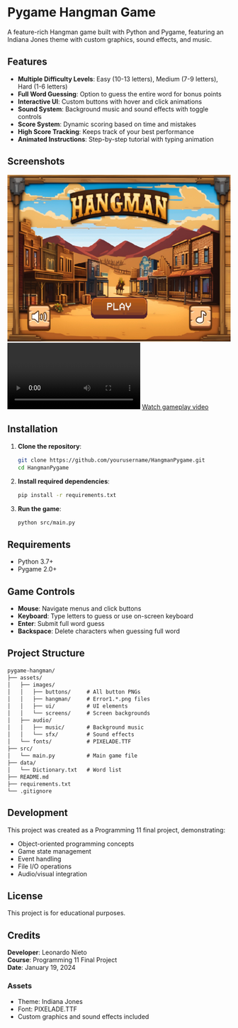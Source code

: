 # Pygame Hangman Game

A feature-rich Hangman game built with Python and Pygame, featuring an Indiana Jones theme with custom graphics, sound effects, and music.

## Features

- **Multiple Difficulty Levels**: Easy (10-13 letters), Medium (7-9 letters), Hard (1-6 letters)
- **Full Word Guessing**: Option to guess the entire word for bonus points
- **Interactive UI**: Custom buttons with hover and click animations
- **Sound System**: Background music and sound effects with toggle controls
- **Score System**: Dynamic scoring based on time and mistakes
- **High Score Tracking**: Keeps track of your best performance
- **Animated Instructions**: Step-by-step tutorial with typing animation

## Screenshots

![Game Screenshot](assets/images/screenshots/Hangman-1.jpg)
![Game Screenshot](assets/images/screenshots/Hangman-4.mp4)
[Watch gameplay video](assets/images/screenshots/Hangman-4.mp4)

## Installation

1. **Clone the repository**:
   ```bash
   git clone https://github.com/yourusername/HangmanPygame.git
   cd HangmanPygame
   ```

2. **Install required dependencies**:
   ```bash
   pip install -r requirements.txt
   ```

3. **Run the game**:
   ```bash
   python src/main.py
   ```

## Requirements

- Python 3.7+
- Pygame 2.0+

## Game Controls

- **Mouse**: Navigate menus and click buttons
- **Keyboard**: Type letters to guess or use on-screen keyboard
- **Enter**: Submit full word guess
- **Backspace**: Delete characters when guessing full word

## Project Structure

```
pygame-hangman/
├── assets/
│   ├── images/
│   │   ├── buttons/     # All button PNGs
│   │   ├── hangman/     # Error1.*.png files
│   │   ├── ui/          # UI elements
│   │   └── screens/     # Screen backgrounds
│   ├── audio/
│   │   ├── music/       # Background music
│   │   └── sfx/         # Sound effects
│   └── fonts/           # PIXELADE.TTF
├── src/
│   └── main.py          # Main game file
├── data/
│   └── Dictionary.txt   # Word list
├── README.md
├── requirements.txt
└── .gitignore
```

## Development

This project was created as a Programming 11 final project, demonstrating:
- Object-oriented programming concepts
- Game state management
- Event handling
- File I/O operations
- Audio/visual integration

## License

This project is for educational purposes.

## Credits

**Developer**: Leonardo Nieto  
**Course**: Programming 11 Final Project  
**Date**: January 19, 2024  

### Assets
- Theme: Indiana Jones
- Font: PIXELADE.TTF
- Custom graphics and sound effects included

